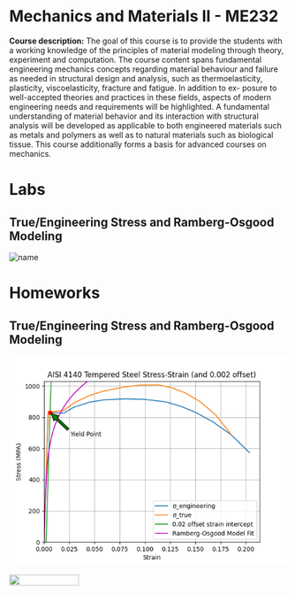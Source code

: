 # Mechanics and Materials II - ME232
**Course description:** The goal of this course is to provide the students with a working knowledge of the principles of material modeling through theory, experiment and computation. The course content spans fundamental engineering mechanics concepts regarding material behaviour and failure as needed in structural design and analysis, such as thermoelasticity, plasticity, viscoelasticity, fracture and fatigue. In addition to ex- posure to well-accepted theories and practices in these fields, aspects of modern engineering needs and requirements will be highlighted. A fundamental understanding of material behavior and its interaction with structural analysis will be developed as applicable to both engineered materials such as metals and polymers as well as to natural materials such as biological tissue. This course additionally forms a basis for advanced courses on mechanics.

# Labs
## True/Engineering Stress and Ramberg-Osgood Modeling

![name](address)

# Homeworks

## True/Engineering Stress and Ramberg-Osgood Modeling

![hw3q2](assets/hw3q2.png)

<img src="[https://your-image-url.type](https://github.com/soly33tworks/ME-PHYS_Undergraduate_Courses/blob/main/ME232-Mechanics_n_Materials_II/assets/hw3q2.png?raw=true)" width="50%" height="50%">
